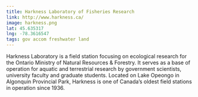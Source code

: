```yaml
---
title: Harkness Laboratory of Fisheries Research
link: http://www.harkness.ca/
image: harkness.png
lat: 45.635317
lng: -78.3616547
tags: gov accom freshwater land
---
```


Harkness Laboratory is a field station focusing on ecological research for the Ontario Ministry of Natural Resources &
Forestry. It serves as a base of operation for aquatic and terrestrial research by government scientists, university
faculty and graduate students. Located on Lake Opeongo in Algonquin Provincial Park, Harkness is one of Canada’s oldest
field stations in operation since 1936.
